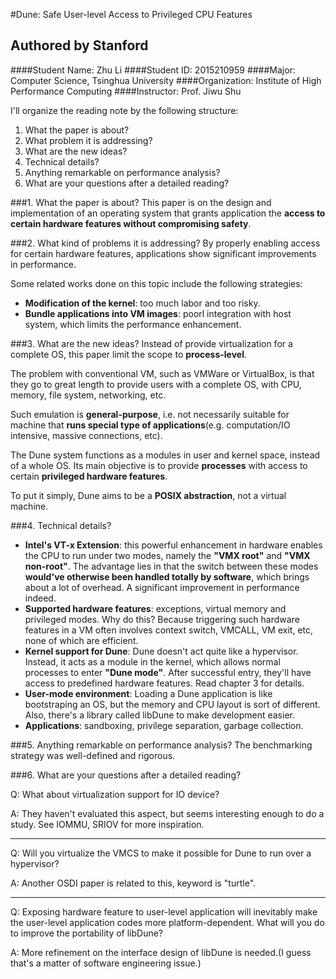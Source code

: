 #Dune: Safe User-level Access to Privileged CPU Features
## Authored by Stanford

####Student Name: Zhu Li
####Student ID: 2015210959
####Major: Computer Science, Tsinghua University
####Organization: Institute of High Performance Computing
####Instructor: Prof. Jiwu Shu

I'll organize the reading note by the following structure:

1. What the paper is about?
2. What problem it is addressing?
3. What are the new ideas?
4. Technical details?
5. Anything remarkable on performance analysis?
6. What are your questions after a detailed reading?

###1. What the paper is about?
This paper is on the design and implementation of an operating system that grants application the **access to certain hardware features without compromising safety**.

###2. What kind of problems it is addressing?
By properly enabling access for certain hardware features, applications show significant improvements in performance.

Some related works done on this topic include the following strategies:

- **Modification of the kernel**: too much labor and too risky.  
- **Bundle applications into VM images**: poorl integration with host system, which limits the performance enhancement.


###3. What are the new ideas?
Instead of provide virtualization for a complete OS, this paper limit the scope to **process-level**.

The problem with conventional VM, such as VMWare or VirtualBox, is that they go to great length to provide users with a complete OS, with CPU, memory, file system, networking, etc.

Such emulation is **general-purpose**, i.e. not necessarily suitable for machine that **runs special type of applications**(e.g. computation/IO intensive, massive connections, etc).

The Dune system functions as a modules in user and kernel space, instead of a whole OS. Its main objective is to provide **processes** with access to certain **privileged hardware features**.

To put it simply, Dune aims to be a **POSIX abstraction**, not a virtual machine.

###4. Technical details?
- **Intel's VT-x Extension**: this powerful enhancement in hardware enables the CPU to run under two modes, namely the **"VMX root"** and **"VMX non-root"**. The advantage lies in that the switch between these modes **would've otherwise been handled totally by software**, which brings about a lot of overhead. A significant improvement in performance indeed.
- **Supported hardware features**: exceptions, virtual memory and privileged modes. Why do this? Because triggering such hardware features in a VM often involves context switch, VMCALL, VM exit, etc, none of which are efficient.
- **Kernel support for Dune**: Dune doesn't act quite like a hypervisor. Instead, it acts as a module in the kernel, which allows normal processes to enter **"Dune mode"**. After successful entry, they'll have access to predefined hardware features. Read chapter 3 for details.
- **User-mode environment**: Loading a Dune application is like bootstraping an OS, but the memory and CPU layout is sort of different. Also, there's a library called libDune to make development easier.
- **Applications**: sandboxing, privilege separation, garbage collection.

###5. Anything remarkable on performance analysis?
The benchmarking strategy was well-defined and rigorous. 

###6. What are your questions after a detailed reading?

Q: What about virtualization support for IO  device?

A: They haven't evaluated  this aspect, but seems interesting enough to do a study. See IOMMU, SRIOV for more inspiration.

---

Q: Will you virtualize the VMCS to make it possible for Dune to run over a hypervisor?

A: Another OSDI paper is related to this, keyword is "turtle".

---

Q: Exposing hardware feature to user-level application will inevitably make the user-level application codes more platform-dependent. What will you do to improve the portability of libDune?

A: More refinement on the interface design of libDune is needed.(I guess that's a matter of software engineering issue.)
